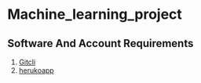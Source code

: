 # Machine_learning_project


## Software And Account Requirements

1. [Gitcli](https://git-scm.com/book/en/v2/Getting-Started-The-Command-Line)
2. [herukoapp](https://www.heroku.com/)

